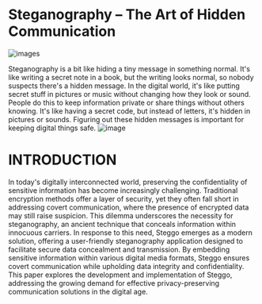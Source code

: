 # Steganography – The Art of Hidden Communication
![images](https://github.com/Harsha7999/STEGANOGRAPHY/assets/138028961/cbc22af7-0371-4b4f-b293-27675ff1134f)

Steganography is a bit like hiding a tiny message in something normal. It's like writing a secret note in a book, but the writing looks normal, so nobody suspects there's a hidden message. In the digital world, it's like putting secret stuff in pictures or music without changing how they look or sound. People do this to keep information private or share things without others knowing. It's like having a secret code, but instead of letters, it's hidden in pictures or sounds. Figuring out these hidden messages is important for keeping digital things safe.
![image](https://github.com/Harsha7999/STEGANOGRAPHY/assets/138028961/7c053fae-8e5c-44a1-aa47-cb0df3486603)

# INTRODUCTION
In today's digitally interconnected world, preserving the confidentiality of sensitive information has become increasingly challenging. Traditional encryption methods offer a layer of security, yet they often fall short in addressing covert communication, where the presence of encrypted data may still raise suspicion. This dilemma underscores the necessity for steganography, an ancient technique that conceals information within innocuous carriers. In response to this need, Steggo emerges as a modern solution, offering a user-friendly steganography application designed to facilitate secure data concealment and transmission. By embedding sensitive information within various digital media formats, Steggo ensures covert communication while upholding data integrity and confidentiality. This paper explores the development and implementation of Steggo, addressing the growing demand for effective privacy-preserving communication solutions in the digital age.
